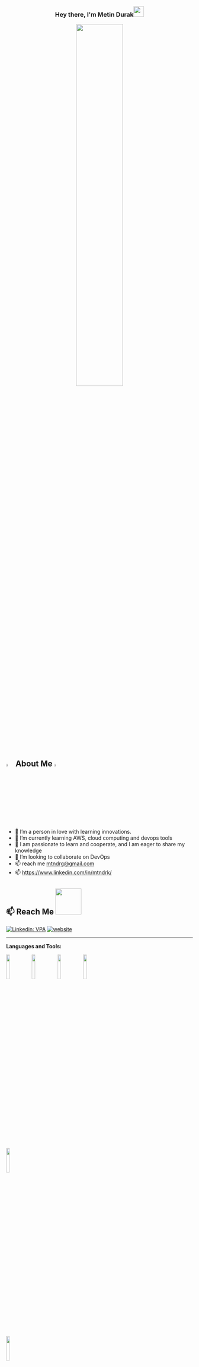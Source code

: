 <h3 align="center">Hey there, I'm Metin Durak<img src="https://media.giphy.com/media/hvRJCLFzcasrR4ia7z/giphy.gif" width="28">
  
  
<a href="#"><img width="50%" height="auto" src="https://assets3.botmetric.com/wp-content/uploads/2017/04/devops-for-aws-cloud-management-v2.png" height="75px"/></a>

## <img src="https://wallpaperaccess.com/full/3304183.jpg" width="4%"> About Me <img src="https://wallpaperaccess.com/full/3304183.jpg" width="4%">
  
- 🔭 I’m a person in love with learning innovations.
- 🌱 I’m currently learning AWS, cloud computing and devops tools
- 💬 I am passionate to learn and cooperate, and I am eager to share my knowledge
- 💞️ I’m looking to collaborate on DevOps
- 📫 reach me mtndrg@gmail.com <br>
- 📫 https://www.linkedin.com/in/mtndrk/

## 📫 Reach Me <img src='https://raw.githubusercontent.com/ShahriarShafin/ShahriarShafin/main/Assets/handshake.gif' width="70px">

[![Linkedin: VPA](https://img.shields.io/badge/linkedin-%230077B5.svg?&style=for-the-badge&logo=linkedin&logoColor=white)](https://www.linkedin.com/in/mtndrk/)
[![website](https://img.shields.io/badge/gmail-f1f2f6.svg?&style=for-the-badge&logo=gmail&logoColor=red)](mailto:fyar87@gmail.com)

<hr>
 
 **Languages and Tools:**
 
 <p>
  <code><img width="13%" src="https://www.vectorlogo.zone/logos/amazon_aws/amazon_aws-ar21.svg"></code>
  <code><img width="13%" src="https://www.vectorlogo.zone/logos/terraformio/terraformio-ar21.svg"></code>
  <code><img width="13%" src="https://www.vectorlogo.zone/logos/jenkins/jenkins-ar21.svg"></code>
  <code><img width="13%" src="https://www.vectorlogo.zone/logos/docker/docker-ar21.svg"></code>
   
  <code><img width="13%" src="https://www.vectorlogo.zone/logos/github/github-ar21.svg"></code>
  <br /> 
  <code><img width="13%" src="https://www.vectorlogo.zone/logos/kubernetes/kubernetes-ar21.svg"></code>
  <br />
  <code><img width="13%" src="https://www.vectorlogo.zone/logos/ansible/ansible-ar21.svg"></code>
  <code><img width="13%" src="https://www.vectorlogo.zone/logos/chefio/chefio-ar21.svg"></code>
  <br />
   
  <code><img width="13%" src="https://www.vectorlogo.zone/logos/puppet/puppet-ar21.svg"></code>
  <code><img width="13%" src="https://www.vectorlogo.zone/logos/git-scm/git-scm-ar21.svg"></code>
  <code><img width="13%" src="https://www.vectorlogo.zone/logos/jupyter/jupyter-ar21.svg"></code>
  <code><img width="13%" src="https://www.vectorlogo.zone/logos/python/python-ar21.svg"></code>
 
  <code><img width="13%" src="https://www.vectorlogo.zone/logos/mysql/mysql-ar21.svg"></code>
  <code><img width="13%" src="https://www.vectorlogo.zone/logos/postgresql/postgresql-ar21.svg"></code>
  <code><img width="13%" src="https://www.vectorlogo.zone/logos/mongodb/mongodb-ar21.svg"></code>
  <code><img width="13%" src="https://www.vectorlogo.zone/logos/redis/redis-ar21.svg"></code>
   <br />
</p>

<hr>

![Github stats 2](https://github-readme-stats.vercel.app/api?username=metindrk&show_icons=true&theme=radical)
